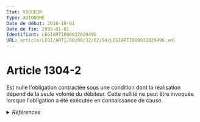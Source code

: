 ```yaml
---
État: VIGUEUR
Type: AUTONOME
Date de début: 2016-10-01
Date de fin: 2999-01-01
Identifiant: LEGIARTI000032029496
URL: article/LEGI/ARTI/00/00/32/02/94/LEGIARTI000032029496.xml
---
```


<h1>Article 1304-2</h1>

Est nulle l'obligation contractée sous une condition dont la réalisation dépend
de la seule volonté du débiteur. Cette nullité ne peut être invoquée lorsque
l'obligation a été exécutée en connaissance de cause.


<details>
  <summary><em>Références</em></summary>

  <h2>Articles faisant référence à l'article</h2>
  
  <ul>
    <li>
      <a href="https://legal.tricoteuses.fr//redirection/LEGIARTI000032006593?vers=git&vers=legifrance">Ordonnance n° 2016-131 du 10 février 2016 portant réforme du droit des contrats, du régime général et de la preuve des obligations - article 3 ENTIEREMENT_MODIF</a> CREE source
    </li>
  </ul>
  
  <h2>Références faites par l'article</h2>
  
  <ul>
    <li>
      2016-02-10 CREE cible <a href="https://legal.tricoteuses.fr//redirection/LEGIARTI000032006593?vers=git&vers=legifrance">Ordonnance n° 2016-131 du 10 février 2016 portant réforme du droit des contrats, du régime général et de la preuve des obligations - article 3 ENTIEREMENT_MODIF</a>
    </li>
    <li>
      2999-01-01 CONCORDANCE source <a href="https://legal.tricoteuses.fr//redirection/LEGIARTI000006436572?vers=git&vers=legifrance">Code civil - article 1174 AUTONOME MODIFIE, en vigueur du 1804-03-21 au 2016-10-01</a>
    </li>
  </ul>
</details>
